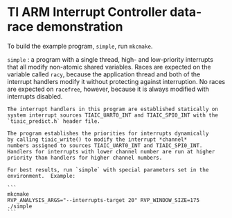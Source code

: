 # TI ARM Interrupt Controller data-race demonstration

To build the example program, `simple`, run `mkcmake`.

`simple`
:   a program with a single thread, high- and low-priority
    interrupts that all modify non-atomic shared variables.  Races are
    expected on the variable called `racy`, because the application
    thread and both of the interrupt handlers modify it without
    protecting against interruption.  No races are expected on
    `racefree`, however, because it is always modified with interrupts
    disabled.
 
    The interrupt handlers in this program are established statically on
    system interrupt sources TIAIC_UART0_INT and TIAIC_SPI0_INT with the
    `tiaic_predict.h` header file.
  
    The program establishes the priorities for interrupts dynamically
    by calling tiaic_write() to modify the interrupt *channel*
    numbers assigned to sources TIAIC_UART0_INT and TIAIC_SPI0_INT.
    Handlers for interrupts with lower channel number are run at higher
    priority than handlers for higher channel numbers.
    
    For best results, run `simple` with special parameters set in the
    environment.  Example:
 
    ```
    mkcmake
    RVP_ANALYSIS_ARGS="--interrupts-target 20" RVP_WINDOW_SIZE=175 ./simple
    ```
